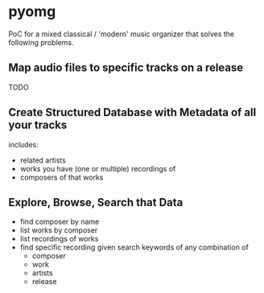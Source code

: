 # pyomg

PoC for a mixed classical / 'modern' music organizer that solves the following problems.

## Map audio files to specific tracks on a release

TODO

## Create Structured Database with Metadata of all your tracks
includes:
- related artists
- works you have (one or multiple) recordings of
- composers of that works

## Explore, Browse, Search that Data
- find composer by name
- list works by composer
- list recordings of works
- find specific recording given search keywords of any combination of
  - composer
  - work
  - artists
  - release
